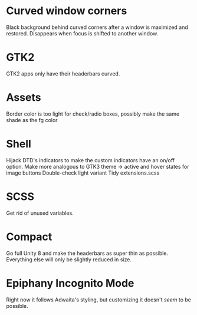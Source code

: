 # Curved window corners
Black background behind curved corners after a window is maximized and restored. Disappears when focus is shifted to another window.

# GTK2
GTK2 apps only have their headerbars curved.

# Assets
Border color is too light for check/radio boxes, possibly make the same shade as the fg color

# Shell
Hijack DTD's indicators to make the custom indicators have an on/off option.
Make more analogous to GTK3 theme -> active and hover states for image buttons
Double-check light variant
Tidy extensions.scss

# SCSS
Get rid of unused variables.

# Compact
Go full Unity 8 and make the headerbars as super thin as possible. Everything else will only be slightly reduced in size.

# Epiphany Incognito Mode
Right now it follows Adwaita's styling, but customizing it doesn't _seem_ to be possible.
